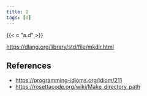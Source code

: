 ```yaml
---
title: D
tags: [d]
---
```


{{< c "a.d" >}}

<https://dlang.org/library/std/file/mkdir.html>

## References

- <https://programming-idioms.org/idiom/211>
- <https://rosettacode.org/wiki/Make_directory_path>
